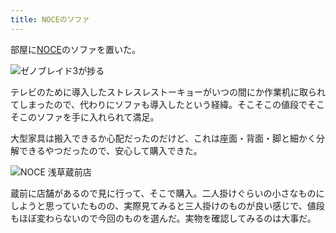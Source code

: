 ```yaml
---
title: NOCEのソファ
---
```

部屋に[NOCE](https://www.noce.co.jp/)のソファを置いた。

![](https://lh6.googleusercontent.com/hT2lL-FeHjHRMjtVDYLz8kh-HQCNJhmtshwEWQbIemE3PWdCT1Asqzb_x68_JMTCZiVC_D8wSWxhtvfOBswz1LJLcDmr2nLEfBEHKr2WtMUDqpGVAkeg6ztMGfSP7HvVnzLr7CuGsO8wPqRss_e09-Y "ゼノブレイド3が捗る")

テレビのために導入したストレスレストーキョーがいつの間にか作業机に取られてしまったので、代わりにソファも導入したという経緯。そこそこの値段でそこそこのソファを手に入れられて満足。

大型家具は搬入できるか心配だったのだけど、これは座面・背面・脚と細かく分解できるやつだったので、安心して購入できた。

![](https://lh5.googleusercontent.com/HdtQeZExNrPBBvx4q4X4tUNEOXZmKJpdKRdjNHsXl_qg7t_XmYuOzwM5zbl109x0AT9anLJ8ObJaP5O7_mI2LxqyGj-epbg_HHa9lvGFf06KCzpjGqNO484c8Egj-LaeOqLV3W2zMj1WLqowO3mjHmI "NOCE 浅草蔵前店")

蔵前に店舗があるので見に行って、そこで購入。二人掛けぐらいの小さなものにしようと思っていたものの、実際見てみると三人掛けのものが良い感じで、値段もほぼ変わらないので今回のものを選んだ。実物を確認してみるのは大事だ。
